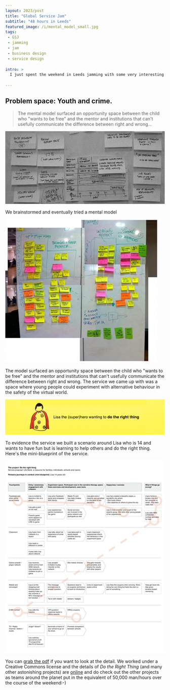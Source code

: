 ```yaml
---
layout: 2023/post
title: "Global Service Jam"
subtitle: "48 hours in Leeds"
featured_image: /i/mental_model_small.jpg
tags:
 - GSJ
 - jamming
 - jam
 - business design
 - service design

intro: >
  I just spent the weekend in Leeds jamming with some very interesting folk. We were challenged to develop a service prototype in 48 hours under the overall theme of "(super)heroes". We chose to work in the problem space around youth and crime.

---
```


## Problem space: Youth and crime.

> The mental model surfaced an opportunity space between the child who "wants to be free" and the mentor and institutions that can't usefully communicate the difference between right 
and wrong...

![Crime and punishment stakeholders](/i/problem.jpg)

We brainstormed and eventually tried a mental model

![The mental model inspired by Indi Young's work](/i/mental_model_small.jpg)

The model surfaced an opportunity space between the child who "wants to be free" and the 
mentor and institutions that can't usefully communicate the difference between right 
and wrong. The service we came up with was a space where young people could experiment 
with alternative behaviour in the safety of the virtual world.

![Lisa is 14 and wants to have fun but is learning to help others and do the right thing](/i/lisa_superhero.png)

To evidence the service we built a scenario around Lisa who is 14 and wants to have fun 
but is learning to help others and do the right thing. Here's the mini-blueprint of the 
service.

![Mini-blueprint of the &quot;Do the Right Thing&quot; service](/i/miniblueprint.jpg)

You can [grab the pdf](/i/miniblueprint.pdf) if you want to look at the detail. We worked under a Creative Commons license and the details of <em>Do the Right Thing</em> (and many other astonishing projects) are <a href="http://globaljams.org/">online</a> and do check out the other projects as teams around the planet put in the equivalent of 50,000 man/hours over the course of the weekend:-)

